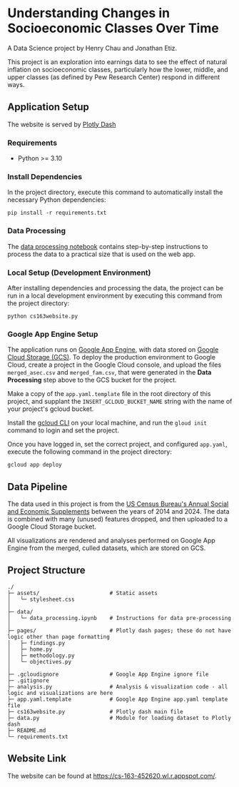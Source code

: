 # Understanding Changes in Socioeconomic Classes Over Time
A Data Science project by Henry Chau and Jonathan Etiz.

This project is an exploration into earnings data to see the effect of natural inflation on socioeconomic classes, particularly how the lower, middle, and upper classes (as defined by Pew Research Center) respond in different ways.

## Application Setup
The website is served by [Plotly Dash](https://dash.plotly.com/)
### Requirements
- Python >= 3.10

### Install Dependencies
In the project directory, execute this command to automatically install the necessary Python dependencies:
```
pip install -r requirements.txt
```

### Data Processing
The [data processing notebook](https://www.github.com/jonetiz/cs163/tree/main/data/data_processing.ipynb) contains step-by-step instructions to process the data to a practical size that is used on the web app.

### Local Setup (Development Environment)
After installing dependencies and processing the data, the project can be run in a local development environment by executing this command from the project directory:
```
python cs163website.py
```

### Google App Engine Setup
The application runs on [Google App Engine](https://cloud.google.com/appengine?hl=en), with data stored on [Google Cloud Storage (GCS)](https://cloud.google.com/storage?hl=en). To deploy the production environment to Google Cloud, create a project in the Google Cloud console, and upload the files `merged_asec.csv` and `merged_fam.csv`, that were generated in the **Data Processing** step above to the GCS bucket for the project.

Make a copy of the `app.yaml.template` file in the root directory of this project, and supplant the `INSERT_GCLOUD_BUCKET_NAME` string with the name of your project's gcloud bucket.

Install the [gcloud CLI](https://cloud.google.com/sdk/docs/install) on your local machine, and run the `gloud init` command to login and set the project.

Once you have logged in, set the correct project, and configured `app.yaml`, execute the following command in the project directory:
```
gcloud app deploy
```

## Data Pipeline
The data used in this project is from the [US Census Bureau's Annual Social and Economic Supplements](https://www.census.gov/data/datasets/time-series/demo/cps/cps-asec.html) between the years of 2014 and 2024. The data is combined with many (unused) features dropped, and then uploaded to a Google Cloud Storage bucket.

All visualizations are rendered and analyses performed on Google App Engine from the merged, culled datasets, which are stored on GCS.

## Project Structure
```
./
├─ assets/                      # Static assets
│   └─ stylesheet.css
│
├─ data/
│   └─ data_processing.ipynb    # Instructions for data pre-processing
│
├─ pages/                       # Plotly dash pages; these do not have logic other than page formatting
│   ├─ findings.py
│   ├─ home.py
│   ├─ methodology.py
│   └─ objectives.py
│
├─ .gcloudignore                # Google App Engine ignore file
├─ .gitignore
├─ analysis.py                  # Analysis & visualization code - all logic and visualizations are here
├─ app.yaml.template            # Google App Engine app.yaml template file
├─ cs163website.py              # Plotly dash main file
├─ data.py                      # Module for loading dataset to Plotly dash
├─ README.md
└─ requirements.txt
```

## Website Link
The website can be found at https://cs-163-452620.wl.r.appspot.com/.